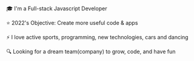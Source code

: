 🎓 I'm a Full-stack Javascript Developer

⭐ 2022's Objective: Create more useful code & apps 

⚡ I love active sports, programming, new technologies, cars and dancing

🔍 Looking for a dream team(company) to grow, code, and have fun

